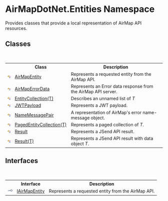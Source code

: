 # AirMapDotNet.Entities Namespace
 

Provides classes that provide a local representation of AirMap API resources.


## Classes
&nbsp;<table><tr><th></th><th>Class</th><th>Description</th></tr><tr><td>![Public class](media/pubclass.gif "Public class")</td><td><a href="498915d0-8dc8-c249-1048-8f0ca5925baa">AirMapEntity</a></td><td>
Represents a requested entity from the AirMap API.</td></tr><tr><td>![Public class](media/pubclass.gif "Public class")</td><td><a href="5991273b-b04f-f9ca-8a1b-8d1733b7bc7b">AirMapErrorData</a></td><td>
Represents an Error data response from the AirMap API server.</td></tr><tr><td>![Public class](media/pubclass.gif "Public class")</td><td><a href="929ef46f-1a2b-4b91-72eb-6bef623247e5">EntityCollection(T)</a></td><td>
Describes an unnamed list of *T*</td></tr><tr><td>![Public class](media/pubclass.gif "Public class")</td><td><a href="d5a51b98-10c1-0d97-1238-a7f76d093cec">JWTPayload</a></td><td>
Represents a JWT payload.</td></tr><tr><td>![Public class](media/pubclass.gif "Public class")</td><td><a href="94458f9d-c039-b988-58b1-87334a17013a">NameMessagePair</a></td><td>
A representation of AirMap's error name-message object.</td></tr><tr><td>![Public class](media/pubclass.gif "Public class")</td><td><a href="99a7744d-c2ac-49e0-1429-c6e44f367023">PagedEntityCollection(T)</a></td><td>
Represents a paged collection of *T*.</td></tr><tr><td>![Public class](media/pubclass.gif "Public class")</td><td><a href="2f887c08-0b65-1e31-f678-b9e4bfcba65a">Result</a></td><td>
Represents a JSend API result.</td></tr><tr><td>![Public class](media/pubclass.gif "Public class")</td><td><a href="01797e27-0f11-7bee-eeea-39c60e5d86d9">Result(T)</a></td><td>
Represents a JSend API result with data object *T*.</td></tr></table>

## Interfaces
&nbsp;<table><tr><th></th><th>Interface</th><th>Description</th></tr><tr><td>![Public interface](media/pubinterface.gif "Public interface")</td><td><a href="07ce1eff-3a25-eb9d-9ba0-8ee553c6364f">IAirMapEntity</a></td><td>
Represents a requested entity from the AirMap API.</td></tr></table>&nbsp;

